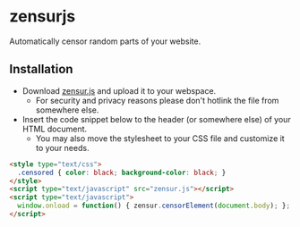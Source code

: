 zensurjs
========

Automatically censor random parts of your website.

Installation
------------

*   Download [zensur.js](zensur.js) and upload it to your webspace.
    *   For security and privacy reasons please don't hotlink the file from somewhere else.
*   Insert the code snippet below to the header (or somewhere else) of your HTML document.
    *   You may also move the stylesheet to your CSS file and customize it to your needs.

```html
<style type="text/css">
  .censored { color: black; background-color: black; }
</style>
<script type="text/javascript" src="zensur.js"></script>
<script type="text/javascript">
  window.onload = function() { zensur.censorElement(document.body); };
</script>
```

